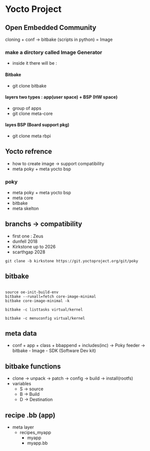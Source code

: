# Yocto Project

## Open Embedded Community
cloning + conf -> bitbake (scripts in python) = Image

### make a dirctory called Image Generator
- inside it there will be :

#### Bitbake
- git clone bitbake 

#### layers two types : app(user space) + BSP (HW space)
- group of apps 
- git clone meta-core

#### layes BSP (Board support pkg)
- git clone meta rbpi

## Yocto refrence
- how to create image -> support compatibility
- meta poky + meta yocto bsp

### poky
- meta poky + meta yocto bsp
- meta core
- bitbake
- meta skelton

## branchs -> compatibility
- first one : Zeus
- dunfell 2018
- Kirkstone up to 2026
- scarthgap 2028
```
git clone -b kirkstone https://git.yoctoproject.org/git/poky
```

## bitbake 
```

source oe-init-build-env 
bitbake --runall=fetch core-image-minimal
bitbake core-image-minimal -k
```
```
bitbake -c listtasks virtual/kernel

bitbake -c menuconfig virtual/kernel
```

## meta data 
- conf + app + class + bbappend + includes(inc) -> Poky feeder -> bitbake
                                                    - Image
                                                    - SDK (Software Dev kit)

## bitbake functions
- clone -> unpack -> patch -> config -> build -> install(rootfs)
- variables 
    - S -> source
    - B -> Build
    - D -> Destination

## recipe .bb (app)
- meta layer
    - recipes_myapp
        - myapp
        - myapp.bb


